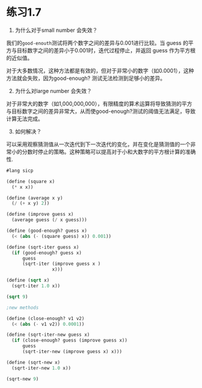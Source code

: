 # 练习1.7

1. 为什么对于small number 会失效？ 

我们的`good-enouth`测试将两个数字之间的差异与0.001进行比较。当 guess 的平方与目标数字之间的差异小于0.001时，迭代过程停止，并返回 guess 作为平方根的近似值。

对于大多数情况，这种方法都是有效的，但对于非常小的数字（如0.0001），这种方法就会失败，因为good-enough? 测试无法检测到足够小的差异。


2. 为什么对large number 会失效？

对于非常大的数字（如1,000,000,000），有限精度的算术运算将导致猜测的平方与目标数字之间的差异非常大，从而使good-enough?测试的阈值无法满足，导致计算无法完成。

3. 如何解决？

可以采用观察猜测值从一次迭代到下一次迭代的变化，并在变化是猜测值的一个非常小的分数时停止的策略。这种策略可以提高对于小和大数字的平方根计算的准确性.
   

```Scheme
#lang sicp

(define (square x)
  (* x x))

(define (average x y)
  (/ (+ x y) 2))

(define (improve guess x)
  (average guess (/ x guess)))

(define (good-enough? guess x)
  (< (abs (- (square guess) x)) 0.001))

(define (sqrt-iter guess x)
  (if (good-enough? guess x)
      guess
      (sqrt-iter (improve guess x )
                 x)))

(define (sqrt x)
  (sqrt-iter 1.0 x))

(sqrt 9)

;new methods

(define (close-enough? v1 v2)
  (< (abs (- v1 v2)) 0.0001))

(define (sqrt-iter-new guess x)
  (if (close-enough? guess (improve guess x))
      guess
      (sqrt-iter-new (improve guess x) x)))

(define (sqrt-new x)
  (sqrt-iter-new 1.0 x))

(sqrt-new 9)

```